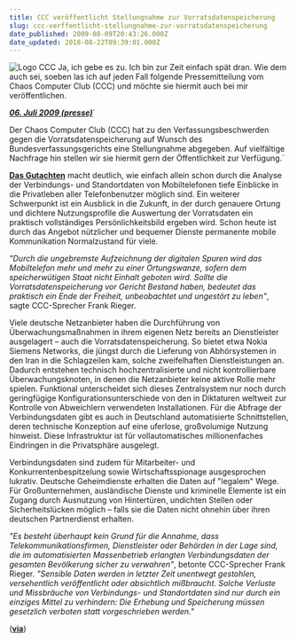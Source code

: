 ```yaml
---
title: CCC veröffentlicht Stellungnahme zur Vorratsdatenspeicherung
slug: ccc-verffentlicht-stellungnahme-zur-vorratsdatenspeicherung
date_published: 2009-08-09T20:43:26.000Z
date_updated: 2018-08-22T09:39:01.000Z
---
```


![Logo CCC](//picdump.thafaker.de/2009/08/ccclogo.jpg) Ja, ich gebe es zu. Ich bin zur Zeit einfach spät dran. Wie dem auch sei, soeben las ich auf jeden Fall folgende Pressemitteilung vom Chaos Computer Club (CCC) und möchte sie hiermit auch bei mir veröffentlichen.

***[06. Juli 2009 (presse)](http://www.ccc.de/updates/2009/vds-gutachten?language=de)***`

Der Chaos Computer Club (CCC) hat zu den Verfassungsbeschwerden gegen die Vorratsdatenspeicherung auf Wunsch des Bundesverfassungsgerichts eine Stellungnahme abgegeben. Auf vielfältige Nachfrage hin stellen wir sie hiermit gern der Öffentlichkeit zur Verfügung.`

[**Das Gutachten**](http://www.ccc.de/vds/VDSfinal18.pdf) macht deutlich, wie einfach allein schon durch die Analyse der Verbindungs- und Standortdaten von Mobiltelefonen tiefe Einblicke in die Privatleben aller Telefonbenutzer möglich sind. Ein weiterer Schwerpunkt ist ein Ausblick in die Zukunft, in der durch genauere Ortung und dichtere Nutzungsprofile die Auswertung der Vorratsdaten ein praktisch vollständiges Persönlichkeitsbild ergeben wird. Schon heute ist durch das Angebot nützlicher und bequemer Dienste permanente mobile Kommunikation Normalzustand für viele.

*"Durch die ungebremste Aufzeichnung der digitalen Spuren wird das Mobiltelefon mehr und mehr zu einer Ortungswanze, sofern dem speicherwütigen Staat nicht Einhalt geboten wird. Sollte die Vorratsdatenspeicherung vor Gericht Bestand haben, bedeutet das praktisch ein Ende der Freiheit, unbeobachtet und ungestört zu leben"*, sagte CCC-Sprecher Frank Rieger.

Viele deutsche Netzanbieter haben die Durchführung von Überwachungsmaßnahmen in ihrem eigenen Netz bereits an Dienstleister ausgelagert – auch die Vorratsdatenspeicherung. So bietet etwa Nokia Siemens Networks, die jüngst durch die Lieferung von Abhörsystemen in den Iran in die Schlagzeilen kam, solche zweifelhaften Dienstleistungen an. Dadurch entstehen technisch hochzentralisierte und nicht kontrollierbare Überwachungsknoten, in denen die Netzanbieter keine aktive Rolle mehr spielen. Funktional unterscheidet sich dieses Zentralsystem nur noch durch geringfügige Konfigurationsunterschiede von den in Diktaturen weltweit zur Kontrolle von Abweichlern verwendeten Installationen. Für die Abfrage der Verbindungsdaten gibt es auch in Deutschland automatisierte Schnittstellen, deren technische Konzeption auf eine uferlose, großvolumige Nutzung hinweist. Diese Infrastruktur ist für vollautomatisches millionenfaches Eindringen in die Privatsphäre ausgelegt.

Verbindungsdaten sind zudem für Mitarbeiter- und Konkurrentenbespitzelung sowie Wirtschaftsspionage ausgesprochen lukrativ. Deutsche Geheimdienste erhalten die Daten auf "legalem" Wege. Für Großunternehmen, ausländische Dienste und kriminelle Elemente ist ein Zugang durch Ausnutzung von Hintertüren, undichten Stellen oder Sicherheitslücken möglich – falls sie die Daten nicht ohnehin über ihren deutschen Partnerdienst erhalten.

*"Es besteht überhaupt kein Grund für die Annahme, dass Telekommunikationsfirmen, Dienstleister oder Behörden in der Lage sind, die im automatisierten Massenbetrieb erlangten Verbindungsdaten der gesamten Bevölkerung sicher zu verwahren"*, betonte CCC-Sprecher Frank Rieger. *"Sensible Daten werden in letzter Zeit unentwegt gestohlen, versehentlich veröffentlicht oder absichtlich mißbraucht. Solche Verluste und Missbräuche von Verbindungs- und Standortdaten sind nur durch ein einziges Mittel zu verhindern: Die Erhebung und Speicherung müssen gesetzlich verboten statt vorgeschrieben werden."*

(**[via](http://www.ccc.de/updates/2009/vds-gutachten?language=de)**)
